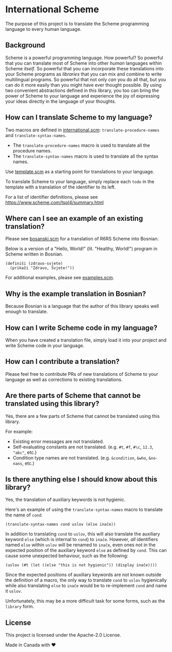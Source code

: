 # International Scheme

The purpose of this project is to translate the Scheme programming language to every human language.

## Background

Scheme is a powerful programming language.  How powerful?  So powerful that you can translate most of Scheme into other _human_ languages within Scheme _itself_.  So powerful that you can incorporate these translations into your Scheme programs as _libraries_ that you can mix and combine to write multilingual programs.  So powerful that not only _can_ you do all that, but you can do it more easily than you might have ever thought possible.  By using two convenient abstractions defined in this library, you too can bring the power of Scheme to your language and experience the joy of expressing your ideas directly in the language of your thoughts.

## How can I translate Scheme to my language?

Two macros are defined in [international.scm](international.scm): `translate-procedure-names` and `translate-syntax-names`.

* The `translate-procedure-names` macro is used to translate all the procedure names.
* The `translate-syntax-names` macro is used to translate all the syntax names.

Use [template.scm](template.scm) as a starting point for translations to your language.

To translate Scheme to your language, simply replace each `todo` in the template with a translation of the identifier to its left.

For a list of identifier definitions, please see https://www.scheme.com/tspl4/summary.html

## Where can I see an example of an existing translation?

Please see [bosanski.scm](bosanski.scm) for a translation of R6RS Scheme into Bosnian.

Below is a version of a "Hello, World!" (lit. "Healthy, World!") program in Scheme written in Bosnian.

```
(definiši (zdravo-svjete)
  (prikaži "Zdravo, Svjete!"))
```

For additional examples, please see [examples.scm](examples.scm).

## Why is the example translation in Bosnian?

Because Bosnian is a language that the author of this library speaks well enough to translate.

## How can I write Scheme code in my language?

When you have created a translation file, simply load it into your project and write Scheme code in your language.

## How can I contribute a translation?

Please feel free to contribute PRs of new translations of Scheme to your language as well as corrections to existing translations.

## Are there parts of Scheme that cannot be translated using this library?

Yes, there are a few parts of Scheme that cannot be translated using this library.

For example:

* Existing error messages are not translated.
* Self-evaluating constants are not translated. (e.g. `#t`, `#f`, `#\c`, `12.3`, `"abc"`, etc.)
* Condition type names are not translated. (e.g. `&condition`, `&who`, `&no-nans`, etc.)

## Is there anything else I should know about this library?

Yes, the translation of auxiliary keywords is not hygienic.

Here's an example of using the `translate-syntax-names` macro to translate the name of `cond`:

```
(translate-syntax-names cond uslov (else inače))
```

In addition to translating `cond` to `uslov`, this will also translate the auxiliary keyword `else` (which is internal to `cond`) to `inače`.  However, _all_ identifiers named `else` within `uslov` will be renamed to `inače`, even ones not in the expected position of the auxiliary keyword `else` as defined by `cond`.  This can cause some unexpected behaviour, such as the following:

```
(uslov (#t (let ((else "this is not hygienic")) (display inače))))
```

Since the expected positions of auxiliary keywords are not known outside the definition of a macro, the only way to translate `cond` to `uslov` hygienically while also translating `else` to `inače` would be to re-implement `cond` and name it `uslov`.

Unfortunately, this may be a more difficult task for some forms, such as the `library` form.


## License

This project is licensed under the Apache-2.0 License.



Made in Canada with :heart:
